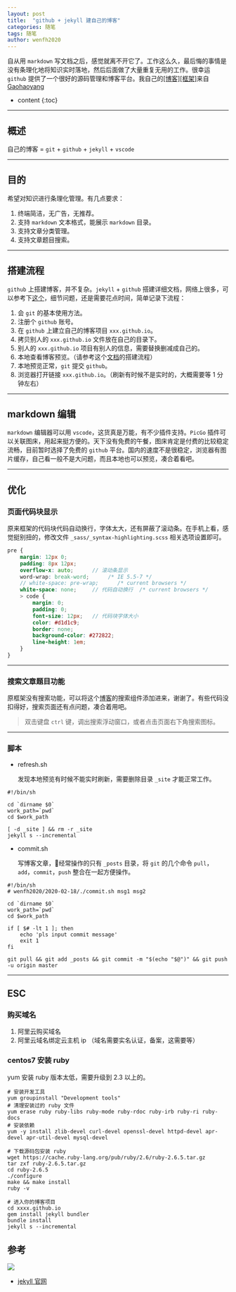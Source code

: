 ```yaml
---
layout: post
title:  "github + jekyll 建自己的博客"
categories: 随笔
tags: 随笔
author: wenfh2020
--- 
```


自从用 `markdown` 写文档之后，感觉就离不开它了。工作这么久，最后悔的事情是没有条理化地将知识实时落地，然后后面做了大量重复无用的工作。很幸运 `github` 提供了一个很好的源码管理和博客平台。我自己的[[博客]](https://wenfh2020.github.io/)[[框架]](https://github.com/wenfh2020/wenfh2020.github.io)来自[Gaohaoyang](https://github.com/Gaohaoyang/gaohaoyang.github.io)



* content
{:toc}

---

## 概述

自己的博客 = `git` + `github` + `jekyll` + `vscode`

---

## 目的

希望对知识进行条理化管理。有几点要求：

1. 终端简洁，无广告，无推荐。
2. 支持 `markdown` 文本格式，能展示 `markdown` 目录。
3. 支持文章分类管理。
4. 支持文章题目搜索。

---

## 搭建流程

`github` 上搭建博客，并不复杂。`jekyll` + `github` 搭建详细文档，网络上很多，可以参考下[这个](https://github.com/wonderseen/wonderseen.github.io)，细节问题，还是需要花点时间，简单记录下流程：

1. 会 `git` 的基本使用方法。
2. 注册个 `github` 账号。
3. 在 `github` 上建立自己的博客项目 `xxx.github.io`。
4. 拷贝别人的 `xxx.github.io` 文件放在自己的目录下。
5. 别人的 `xxx.github.io` 项目有别人的信息，需要替换删减成自己的。
6. 本地查看博客预览。（请参考这个[文档](https://github.com/wonderseen/wonderseen.github.io)的搭建流程）
7. 本地预览正常，`git` 提交 `github`。
8. 浏览器打开链接 `xxx.github.io`。（刷新有时候不是实时的，大概需要等 1 分钟左右）

---

## markdown 编辑

`markdown` 编辑器可以用 `vscode`，这货真是万能，有不少插件支持。`PicGo` 插件可以关联图床，用起来挺方便的。天下没有免费的午餐，图床肯定是付费的比较稳定流畅，目前暂时选择了免费的 `github` 平台。国内的速度不是很稳定，浏览器有图片缓存，自己看一般不是大问题，而且本地也可以预览，凑合着看吧。

---

## 优化

### 页面代码块显示

原来框架的代码块代码自动换行，字体太大，还有屏蔽了滚动条。在手机上看，感觉挺别扭的，修改文件 `_sass/_syntax-highlighting.scss` 相关选项设置即可。

```scss
pre {
    margin: 12px 0;
    padding: 8px 12px;
    overflow-x: auto;      // 滚动条显示
    word-wrap: break-word;      /* IE 5.5-7 */
    // white-space: pre-wrap;      /* current browsers */
    white-space: none;     // 代码自动换行  /* current browsers */
    > code {
        margin: 0;
        padding: 0;
        font-size: 12px;   // 代码块字体大小
        color: #d1d1c9;
        border: none;
        background-color: #272822;
        line-height: 1em;
    }
}
```

---

### 搜索文章题目功能

原框架没有搜索功能，可以将这个[博客](https://www.codeboy.me/2015/07/11/jekyll-search/)的搜索组件添加进来，谢谢了。有些代码没扣得好，搜索页面还有点问题，凑合着用吧。

> 双击键盘 `ctrl` 键，调出搜索浮动窗口，或者点击页面右下角搜索图标。

---

### 脚本

* refresh.sh

  发现本地预览有时候不能实时刷新，需要删除目录 `_site` 才能正常工作。
  
```shell
#!/bin/sh
  
cd `dirname $0`
work_path=`pwd`
cd $work_path

[ -d _site ] && rm -r _site
jekyll s --incremental
```

* commit.sh

  写博客文章，经常操作的只有 `_posts` 目录，将 `git` 的几个命令 `pull`， `add`，`commit`，`push` 整合在一起方便操作。

```shell
#!/bin/sh
# wenfh2020/2020-02-18/./commit.sh msg1 msg2

cd `dirname $0`
work_path=`pwd`
cd $work_path

if [ $# -lt 1 ]; then
    echo 'pls input commit message'
    exit 1
fi

git pull && git add _posts && git commit -m "$(echo "$@")" && git push -u origin master
```

---

## ESC

### 购买域名

1. 阿里云购买域名
2. 阿里云域名绑定云主机 ip （域名需要实名认证，备案，这需要等）

### centos7 安装 ruby

yum 安装 ruby 版本太低，需要升级到 2.3 以上的。

```shell
# 安装开发工具
yum groupinstall "Development tools"
# 清理安装过的 ruby 文件
yum erase ruby ruby-libs ruby-mode ruby-rdoc ruby-irb ruby-ri ruby-docs
# 安装依赖
yum -y install zlib-devel curl-devel openssl-devel httpd-devel apr-devel apr-util-devel mysql-devel
```

```shell
# 下载源码包安装 ruby
wget https://cache.ruby-lang.org/pub/ruby/2.6/ruby-2.6.5.tar.gz
tar zxf ruby-2.6.5.tar.gz
cd ruby-2.6.5
./configure
make && make install
ruby -v
```

```shell
# 进入你的博客项目
cd xxxx.github.io
gem install jekyll bundler
bundle install
jekyll s --incremental
```

## 参考

![](/images/2020-02-20-09-54-41.png)

* [jekyll 官网](http://jekyllcn.com/)
